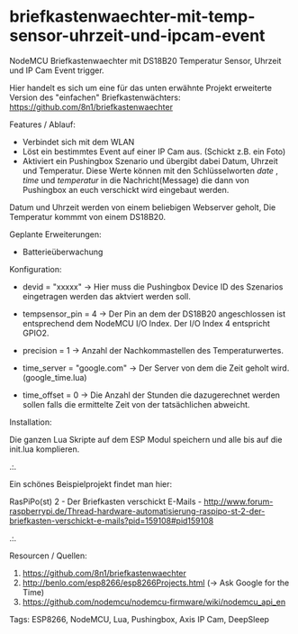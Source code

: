 # briefkastenwaechter-mit-temp-sensor-uhrzeit-und-ipcam-event
NodeMCU Briefkastenwaechter mit DS18B20 Temperatur Sensor, Uhrzeit und IP Cam Event trigger.

Hier handelt es sich um eine für das unten erwähnte Projekt erweiterte Version des "einfachen" Briefkastenwächters: https://github.com/8n1/briefkastenwaechter

Features / Ablauf:
* Verbindet sich mit dem WLAN
* Löst ein bestimmtes Event auf einer IP Cam aus. (Schickt z.B. ein Foto)
* Aktiviert ein Pushingbox Szenario und übergibt dabei Datum, Uhrzeit und Temperatur. Diese Werte können mit den Schlüsselworten $date$ , $time$ und $temperatur$ in die Nachricht(Message) die dann von Pushingbox an euch verschickt wird eingebaut werden.

Datum und Uhrzeit werden von einem beliebigen Webserver geholt, Die Temperatur kommmt von einem DS18B20.

Geplante Erweiterungen:
* Batterieüberwachung

Konfiguration:

* devid = "xxxxx"
-> Hier muss die Pushingbox Device ID des Szenarios eingetragen werden das aktviert werden soll.

* tempsensor_pin = 4
-> Der Pin an dem der DS18B20 angeschlossen ist entsprechend dem NodeMCU I/O Index. Der I/O Index 4 entspricht GPIO2.

* precision = 1
-> Anzahl der Nachkommastellen des Temperaturwertes.

* time_server = "google.com"
-> Der Server von dem die Zeit geholt wird. (google_time.lua)

* time_offset = 0
-> Die Anzahl der Stunden die dazugerechnet werden sollen falls die ermittelte Zeit von der tatsächlichen abweicht. 


Installation:

Die ganzen Lua Skripte auf dem ESP Modul speichern und alle bis auf die init.lua komplieren. 

.:.

Ein schönes Beispielprojekt findet man hier:

RasPiPo(st) 2 - Der Briefkasten verschickt E-Mails - http://www.forum-raspberrypi.de/Thread-hardware-automatisierung-raspipo-st-2-der-briefkasten-verschickt-e-mails?pid=159108#pid159108

.:.

Resourcen / Quellen:

1. https://github.com/8n1/briefkastenwaechter
2. http://benlo.com/esp8266/esp8266Projects.html (-> Ask Google for the Time)
3. https://github.com/nodemcu/nodemcu-firmware/wiki/nodemcu_api_en

Tags: ESP8266, NodeMCU, Lua, Pushingbox, Axis IP Cam, DeepSleep
